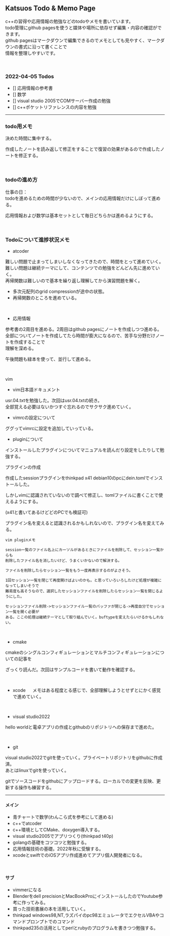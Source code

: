 ## Katsuos Todo & Memo Page

c++の習得や応用情報の勉強などのtodoやメモを書いています。  
todo管理にgithub pagesを使うと媒体や場所に依存せず編集・内容の確認ができます。  
github pagesはマークダウンで編集できるのでメモとしても見やすく、マークダウンの書式に沿って書くことで  
情報を整理しやすいです。  

<br />

### 2022-04-05 Todos

- [] 応用情報の参考書
- [] 数学
- [] visual studio 2005でCOMサーバー作成の勉強
- [] c++ポケットリファレンスの内容を勉強

***

### todo用メモ

決めた時間に集中する。

作成したノートを読み返して修正をすることで復習の効果があるので作成したノートを修正する。

<br />

### todoの進め方

仕事の日：  
todoを進めるための時間が少ないので、メインの応用情報だけにしぼって進める。  

応用情報および数学は基本セットとして毎日どちらかは進めるようにする。  

<br />

### Todoについて進捗状況メモ

- atcoder

難しい問題で止まってしまいしなくなってきたので、時間をとって進めていく。  
難しい問題は継続テーマにして、コンテンツでの勉強をどんどん先に進めていく。  
再帰関数は難しいので基本を繰り返し理解してから演習問題を解く。

- 多次元配列のgrid compressionが途中の状態。
- 再帰関数のところを進めている。

<br />

- 応用情報

参考書の2周目を進める。2周目はgithub pagesにノートを作成しつつ進める。  
全部についてノートを作成してたら時間が膨大になるので、苦手な分野だけノートを作成することで  
理解を深める。

午後問題も緑本を使って、並行して進める。

<br />

vim

- vim日本語ドキュメント
  
usr.04.txtを勉強した。次回はusr.04.txtの続き。  
全部覚える必要はないかつすぐ忘れるのでサクサク進めていく。

- vimrcの設定について
  
ググってvimrcに設定を追加していっている。
    
    
- pluginについて

インストールしたプラグインについてマニュアルを読んだり設定をしたりして勉強する。

プラグインの作成  

作成したsessionプラグインをthinkpad x41 debian10のpcにdein.tomlでインストールした。

しかしvimに認識されていないので調べて修正し、tomlファイルに書くことで使えるようにする。

(x41と書いてあるけどどのPCでも検証可)

プラグイン名を変えると認識されるかもしれないので、プラグイン名を変えてみる。


```
vim pluginメモ

session一覧のファイル名上にカーソルがあるときにファイルを削除して、セッション一覧からも
削除したファイル名を消したいけど、うまくいかないので解決する。

ファイルを削除したらセッション一覧をもう一度再表示するのがよさそう。

1回セッション一覧を閉じて再度開けばよいのかも。と思っていろいろしたけど処理が複雑になってしまいそうで
難易度も高そうなので、選択したセッションファイルを削除したらセッション一覧を閉じるようにした。

セッションファイル削除->セッションファイル一覧のバッファが閉じる->再度自分でセッション一覧を開く必要が
ある。ここの処理は継続テーマとして取り組んでいく。buftypeを変えたらいけるかもしれない。
```

<br />

- cmake

cmakeのシングルコンフィギュレーションとマルチコンフィギュレーションについての記事を

ざっくり読んだ。次回はサンプルコードを書いて動作を確認する。

<br />

- xcode
　
メモはある程度とる感じで、全部理解しようとせずとにかく感覚で進めていく。

<br />

- visual studio2022

hello worldと電卓アプリの作成とgithubのリポジトリへの保存まで進めた。

<br />

- git

visual studio2022でgitを使っていく。プライベートリポジトリをgithubに作成済。  
あとはlinuxでgitを使っていく。

gitでソースコードをgithubにアップロードする。ローカルでの変更を反映、更新する操作も練習する。

***

#### メイン

- 青チャートで数学(わんこら式を参考にして進める)
- c++でatcoder
- c++環境としてCMake、doxygen導入する。
- visual studio2005でアプリつくり(thinkpad t40p)
- golangの基礎をコツコツと勉強する。
- 応用情報技術の基礎。2022年秋に受験する。
- xcodeとswiftでのiOSアプリ作成進めてアプリ個人開発者になる。

<br />

#### サブ

- vimmerになる
- Blenderをdell precisionとMacBookProにインストールしたのでYoutube参考に作ってみる。
- 買った技術書展の本を活用していく。
- thinkpad windows98,NT,ラズパイのpc98エミュレータでエクセルVBAやコマンドプロンプトでのコマンド
- thinkpad235の活用としてperlとrubyのプログラムを書きつつ勉強する。
